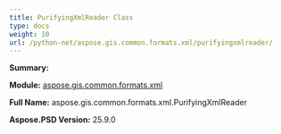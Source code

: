 ```yaml
---
title: PurifyingXmlReader Class
type: docs
weight: 10
url: /python-net/aspose.gis.common.formats.xml/purifyingxmlreader/
---
```


**Summary:** 

**Module:** [aspose.gis.common.formats.xml](/psd/python-net/aspose.gis.common.formats.xml/)

**Full Name:** aspose.gis.common.formats.xml.PurifyingXmlReader

**Aspose.PSD Version:** 25.9.0



